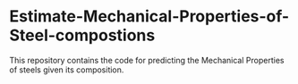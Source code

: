 # Estimate-Mechanical-Properties-of-Steel-compostions
This repository contains the code for predicting the Mechanical Properties of steels given its composition.
